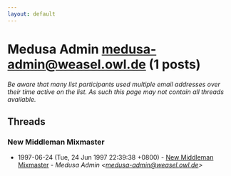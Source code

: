 ```yaml
---
layout: default
---
```


# Medusa Admin <medusa-admin@weasel.owl.de> (1 posts)

_Be aware that many list participants used multiple email addresses over their time active on the list. As such this page may not contain all threads available._

## Threads

### New Middleman Mixmaster
+ 1997-06-24 (Tue, 24 Jun 1997 22:39:38 +0800) - [New Middleman Mixmaster](/archive/1997/06/525a1511459ad800959fba0ca4ca341fe769d27b78c69317ca6ad3ee439396a2) - _Medusa Admin \<medusa-admin@weasel.owl.de\>_

